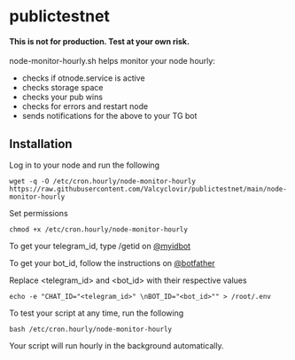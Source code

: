 # publictestnet

#### This is not for production. Test at your own risk.

node-monitor-hourly.sh helps monitor your node hourly: 
- checks if otnode.service is active
- checks storage space
- checks your pub wins
- checks for errors and restart node
- sends notifications for the above to your TG bot

## Installation
Log in to your node and run the following
```
wget -q -O /etc/cron.hourly/node-monitor-hourly https://raw.githubusercontent.com/Valcyclovir/publictestnet/main/node-monitor-hourly 
```
Set permissions
```
chmod +x /etc/cron.hourly/node-monitor-hourly
```
To get your telegram_id, type /getid on [@myidbot](https://t.me/myidbot)

To get your bot_id, follow the instructions on [@botfather](https://t.me/botfather)

Replace <telegram_id> and <bot_id> with their respective values
```
echo -e "CHAT_ID="<telegram_id>" \nBOT_ID="<bot_id>"" > /root/.env
```
To test your script at any time, run the following
```
bash /etc/cron.hourly/node-monitor-hourly
```
Your script will run hourly in the background automatically.
